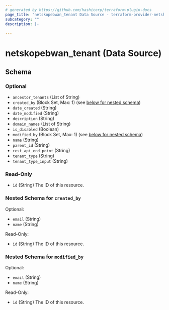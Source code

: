 ```yaml
---
# generated by https://github.com/hashicorp/terraform-plugin-docs
page_title: "netskopebwan_tenant Data Source - terraform-provider-netskopebwan"
subcategory: ""
description: |-
  
---
```


# netskopebwan_tenant (Data Source)





<!-- schema generated by tfplugindocs -->
## Schema

### Optional

- `ancestor_tenants` (List of String)
- `created_by` (Block Set, Max: 1) (see [below for nested schema](#nestedblock--created_by))
- `date_created` (String)
- `date_modified` (String)
- `description` (String)
- `domain_names` (List of String)
- `is_disabled` (Boolean)
- `modified_by` (Block Set, Max: 1) (see [below for nested schema](#nestedblock--modified_by))
- `name` (String)
- `parent_id` (String)
- `rest_api_end_point` (String)
- `tenant_type` (String)
- `tenant_type_input` (String)

### Read-Only

- `id` (String) The ID of this resource.

<a id="nestedblock--created_by"></a>
### Nested Schema for `created_by`

Optional:

- `email` (String)
- `name` (String)

Read-Only:

- `id` (String) The ID of this resource.


<a id="nestedblock--modified_by"></a>
### Nested Schema for `modified_by`

Optional:

- `email` (String)
- `name` (String)

Read-Only:

- `id` (String) The ID of this resource.



